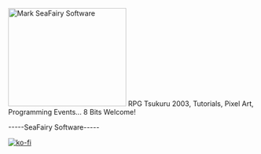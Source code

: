<img src="https://i.ibb.co/C5dXg6H/fairy-website-rpg-tsukuru-2k3.png" alt="Mark SeaFairy Software" width="240px" height="200px" />
RPG Tsukuru 2003, Tutorials, Pixel Art, Programming Events... 8 Bits Welcome!

-----SeaFairy Software-----

[![ko-fi](https://ko-fi.com/img/githubbutton_sm.svg)](https://ko-fi.com/R6R2X8VD2)
